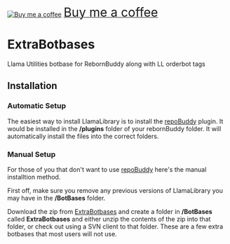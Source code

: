 <a class="bmc-button" target="_blank" href="https://www.buymeacoffee.com/soACz8y"><img src="https://cdn.buymeacoffee.com/buttons/bmc-new-btn-logo.svg" alt="Buy me a coffee"><span style="margin-left:5px;font-size:28px !important;">Buy me a coffee</span></a>

# ExtraBotbases
Llama Utilities botbase for RebornBuddy along with LL orderbot tags

## Installation

### Automatic Setup

The easiest way to install LlamaLibrary is to install the [repoBuddy](https://github.com/Zimgineering/repoBuddy) plugin. It would be installed in the **/plugins** folder of your rebornBuddy folder. It will automatically install the files into the correct folders.

### Manual Setup

For those of you that don't want to use [repoBuddy](https://github.com/Zimgineering/repoBuddy) here's the manual installtion method. 

First off, make sure you remove any previous versions of LlamaLibrary you may have in the **/BotBases** folder.

Download the zip from [ExtraBotbases](https://github.com/nt153133/ExtraBotbases) and create a folder in **/BotBases** called **ExtraBotbases** and either unzip the contents of the zip into that folder, or check out using a SVN client to that folder. These are a few extra botbases that most users will not use.
